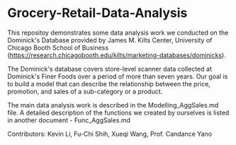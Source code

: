 # Grocery-Retail-Data-Analysis

This repositoy demonstrates some data analysis work we conducted on the Dominick's Database provided by James M. Kilts Center, University of Chicago Booth School of Business (https://research.chicagobooth.edu/kilts/marketing-databases/dominicks).    

The Dominick's database covers store-level scanner data collected at Dominick's Finer Foods over a period of more than seven years. Our goal is to build a model that can describe the relationship between the price, promotion, and sales of a sub-category or a product.     

The main data analysis work is described in the Modelling_AggSales.md file. A detailed description of the functions we created by ourselves is listed in another document - Func_AggSales.md     

Contributors: Kevin Li, Fu-Chi Shih, Xueqi Wang, Prof. Candance Yano
